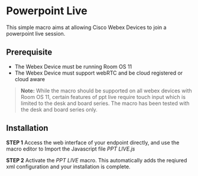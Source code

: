 # Powerpoint Live

This simple macro aims at allowing Cisco Webex Devices to join a powerpoint live session. 

## Prerequisite 

- The Webex Device must be running Room OS 11
- The Webex Device must support webRTC and be cloud registered or cloud aware 

> **Note:**  While the macro should be supported on all webex devices with Room OS 11, certain features of ppt live require touch input which is limited to the desk and board series. The macro has been tested with the desk and board series only. 


## Installation

**STEP 1** Access the web interface of your endpoint directly, and use the macro editor to Import the Javascript file _PPT LIVE.js_

**STEP 2** Activate the _PPT LIVE_ macro. This automatically adds the reqiured xml configuration and your installation is complete.

